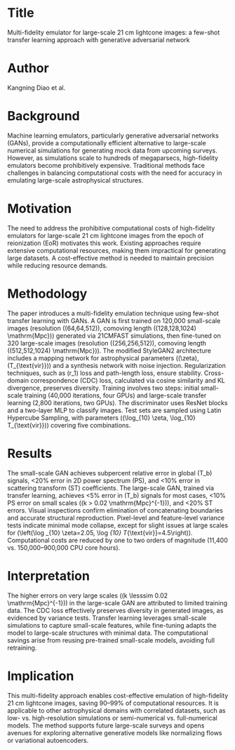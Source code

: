 # Title  
Multi-fidelity emulator for large-scale 21 cm lightcone images: a few-shot transfer learning approach with generative adversarial network  

# Author  
Kangning Diao et al.  

# Background  
Machine learning emulators, particularly generative adversarial networks (GANs), provide a computationally efficient alternative to large-scale numerical simulations for generating mock data from upcoming surveys. However, as simulations scale to hundreds of megaparsecs, high-fidelity emulators become prohibitively expensive. Traditional methods face challenges in balancing computational costs with the need for accuracy in emulating large-scale astrophysical structures.  

# Motivation  
The need to address the prohibitive computational costs of high-fidelity emulators for large-scale 21 cm lightcone images from the epoch of reionization (EoR) motivates this work. Existing approaches require extensive computational resources, making them impractical for generating large datasets. A cost-effective method is needed to maintain precision while reducing resource demands.  

# Methodology  
The paper introduces a multi-fidelity emulation technique using few-shot transfer learning with GANs. A GAN is first trained on 120,000 small-scale images (resolution \((64,64,512)\), comoving length \((128,128,1024) \mathrm{Mpc}\)) generated via 21CMFAST simulations, then fine-tuned on 320 large-scale images (resolution \((256,256,512)\), comoving length \((512,512,1024) \mathrm{Mpc}\)). The modified StyleGAN2 architecture includes a mapping network for astrophysical parameters (\(\zeta\), \(T_{\text{vir}}\)) and a synthesis network with noise injection. Regularization techniques, such as \(r_1\) loss and path-length loss, ensure stability. Cross-domain correspondence (CDC) loss, calculated via cosine similarity and KL divergence, preserves diversity. Training involves two steps: initial small-scale training (40,000 iterations, four GPUs) and large-scale transfer learning (2,800 iterations, two GPUs). The discriminator uses ResNet blocks and a two-layer MLP to classify images. Test sets are sampled using Latin Hypercube Sampling, with parameters \((\log_{10} \zeta, \log_{10} T_{\text{vir}})\) covering five combinations.  

# Results  
The small-scale GAN achieves subpercent relative error in global \(T_b\) signals, <20\% error in 2D power spectrum (PS), and <10\% error in scattering transform (ST) coefficients. The large-scale GAN, trained via transfer learning, achieves <5\% error in \(T_b\) signals for most cases, <10\% PS error on small scales (\(k > 0.02 \mathrm{Mpc}^{-1}\)), and <20\% ST errors. Visual inspections confirm elimination of concatenating boundaries and accurate structural reproduction. Pixel-level and feature-level variance tests indicate minimal mode collapse, except for slight issues at large scales for \(\left(\log _{10} \zeta=2.05, \log _{10} T_{\text{vir}}=4.5\right)\). Computational costs are reduced by one to two orders of magnitude (11,400 vs. 150,000–900,000 CPU core hours).  

# Interpretation  
The higher errors on very large scales (\(k \lesssim 0.02 \mathrm{Mpc}^{-1}\)) in the large-scale GAN are attributed to limited training data. The CDC loss effectively preserves diversity in generated images, as evidenced by variance tests. Transfer learning leverages small-scale simulations to capture small-scale features, while fine-tuning adapts the model to large-scale structures with minimal data. The computational savings arise from reusing pre-trained small-scale models, avoiding full retraining.  

# Implication  
This multi-fidelity approach enables cost-effective emulation of high-fidelity 21 cm lightcone images, saving 90–99\% of computational resources. It is applicable to other astrophysical domains with correlated datasets, such as low- vs. high-resolution simulations or semi-numerical vs. full-numerical models. The method supports future large-scale surveys and opens avenues for exploring alternative generative models like normalizing flows or variational autoencoders.